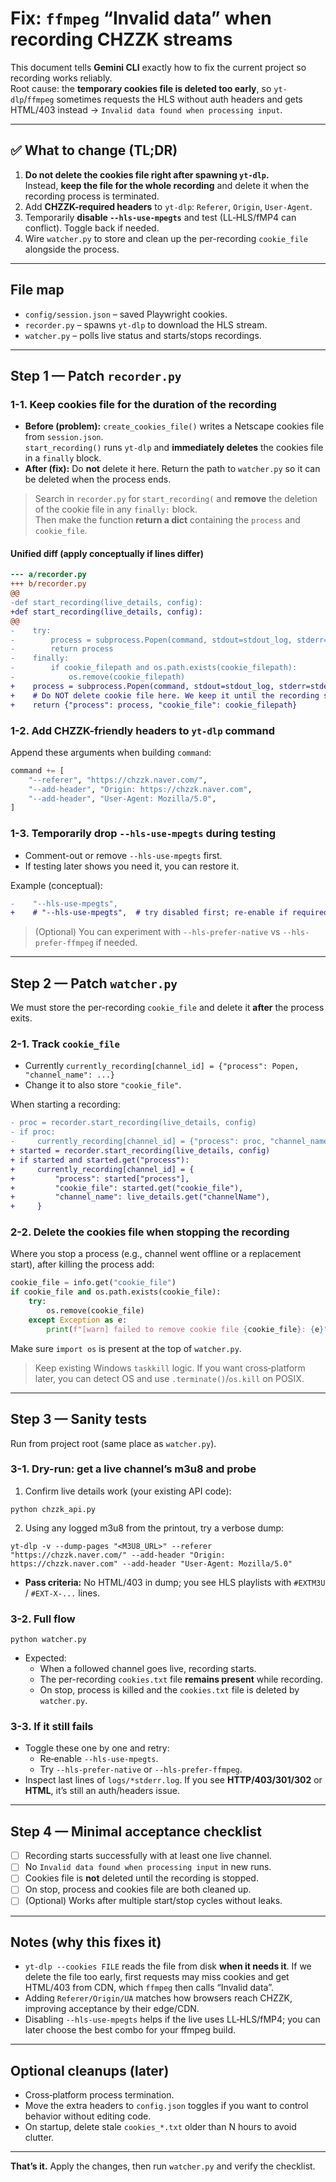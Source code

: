 # Fix: `ffmpeg` “Invalid data” when recording CHZZK streams

This document tells **Gemini CLI** exactly how to fix the current project so recording works reliably.  
Root cause: the **temporary cookies file is deleted too early**, so `yt-dlp`/`ffmpeg` sometimes requests the HLS without auth headers and gets HTML/403 instead → `Invalid data found when processing input`.

---

## ✅ What to change (TL;DR)

1. **Do not delete the cookies file right after spawning `yt-dlp`.**  
   Instead, **keep the file for the whole recording** and delete it when the recording process is terminated.
2. Add **CHZZK-required headers** to `yt-dlp`: `Referer`, `Origin`, `User-Agent`.
3. Temporarily **disable `--hls-use-mpegts`** and test (LL‑HLS/fMP4 can conflict). Toggle back if needed.
4. Wire `watcher.py` to store and clean up the per-recording `cookie_file` alongside the process.

---

## File map

- `config/session.json` – saved Playwright cookies.
- `recorder.py` – spawns `yt-dlp` to download the HLS stream.
- `watcher.py` – polls live status and starts/stops recordings.

---

## Step 1 — Patch `recorder.py`

### 1-1. Keep cookies file for the duration of the recording

- **Before (problem):** `create_cookies_file()` writes a Netscape cookies file from `session.json`.  
  `start_recording()` runs `yt-dlp` and **immediately deletes** the cookies file in a `finally` block.
- **After (fix):** Do **not** delete it here. Return the path to `watcher.py` so it can be deleted when the process ends.

> Search in `recorder.py` for `start_recording(` and **remove** the deletion of the cookie file in any `finally:` block.  
> Then make the function **return a dict** containing the `process` and `cookie_file`.

#### Unified diff (apply conceptually if lines differ)

```diff
--- a/recorder.py
+++ b/recorder.py
@@
-def start_recording(live_details, config):
+def start_recording(live_details, config):
@@
-    try:
-        process = subprocess.Popen(command, stdout=stdout_log, stderr=stderr_log)
-        return process
-    finally:
-        if cookie_filepath and os.path.exists(cookie_filepath):
-            os.remove(cookie_filepath)
+    process = subprocess.Popen(command, stdout=stdout_log, stderr=stderr_log)
+    # Do NOT delete cookie file here. We keep it until the recording stops.
+    return {"process": process, "cookie_file": cookie_filepath}
```

### 1-2. Add CHZZK-friendly headers to `yt-dlp` command

Append these arguments when building `command`:

```python
command += [
    "--referer", "https://chzzk.naver.com/",
    "--add-header", "Origin: https://chzzk.naver.com",
    "--add-header", "User-Agent: Mozilla/5.0",
]
```

### 1-3. Temporarily drop `--hls-use-mpegts` during testing

- Comment-out or remove `--hls-use-mpegts` first.
- If testing later shows you need it, you can restore it.

Example (conceptual):

```diff
-    "--hls-use-mpegts",
+    # "--hls-use-mpegts",  # try disabled first; re‑enable if required
```

> (Optional) You can experiment with `--hls-prefer-native` vs `--hls-prefer-ffmpeg` if needed.

---

## Step 2 — Patch `watcher.py`

We must store the per-recording `cookie_file` and delete it **after** the process exits.

### 2-1. Track `cookie_file`

- Currently `currently_recording[channel_id] = {"process": Popen, "channel_name": ...}`
- Change it to also store `"cookie_file"`.

When starting a recording:

```diff
- proc = recorder.start_recording(live_details, config)
- if proc:
-     currently_recording[channel_id] = {"process": proc, "channel_name": live_details.get("channelName")}
+ started = recorder.start_recording(live_details, config)
+ if started and started.get("process"):
+     currently_recording[channel_id] = {
+         "process": started["process"],
+         "cookie_file": started.get("cookie_file"),
+         "channel_name": live_details.get("channelName"),
+     }
```

### 2-2. Delete the cookies file when stopping the recording

Where you stop a process (e.g., channel went offline or a replacement start), after killing the process add:

```python
cookie_file = info.get("cookie_file")
if cookie_file and os.path.exists(cookie_file):
    try:
        os.remove(cookie_file)
    except Exception as e:
        print(f"[warn] failed to remove cookie file {cookie_file}: {e}")
```

Make sure `import os` is present at the top of `watcher.py`.

> Keep existing Windows `taskkill` logic. If you want cross‑platform later, you can detect OS and use `.terminate()`/`os.kill` on POSIX.

---

## Step 3 — Sanity tests

Run from project root (same place as `watcher.py`).

### 3-1. Dry-run: get a live channel’s m3u8 and probe

1) Confirm live details work (your existing API code):
```
python chzzk_api.py
```
2) Using any logged m3u8 from the printout, try a verbose dump:
```
yt-dlp -v --dump-pages "<M3U8_URL>" --referer "https://chzzk.naver.com/" --add-header "Origin: https://chzzk.naver.com" --add-header "User-Agent: Mozilla/5.0"
```
- **Pass criteria:** No HTML/403 in dump; you see HLS playlists with `#EXTM3U` / `#EXT-X-...` lines.

### 3-2. Full flow

```
python watcher.py
```
- Expected:
  - When a followed channel goes live, recording starts.
  - The per-recording `cookies.txt` file **remains present** while recording.
  - On stop, process is killed and the `cookies.txt` file is deleted by `watcher.py`.

### 3-3. If it still fails

- Toggle these one by one and retry:
  - Re‑enable `--hls-use-mpegts`.
  - Try `--hls-prefer-native` or `--hls-prefer-ffmpeg`.
- Inspect last lines of `logs/*stderr.log`. If you see **HTTP/403/301/302** or **HTML**, it’s still an auth/headers issue.

---

## Step 4 — Minimal acceptance checklist

- [ ] Recording starts successfully with at least one live channel.
- [ ] No `Invalid data found when processing input` in new runs.
- [ ] Cookies file is **not** deleted until the recording is stopped.
- [ ] On stop, process and cookies file are both cleaned up.
- [ ] (Optional) Works after multiple start/stop cycles without leaks.

---

## Notes (why this fixes it)

- `yt-dlp --cookies FILE` reads the file from disk **when it needs it**. If we delete the file too early, first requests may miss cookies and get HTML/403 from CDN, which `ffmpeg` then calls “Invalid data”.
- Adding `Referer/Origin/UA` matches how browsers reach CHZZK, improving acceptance by their edge/CDN.
- Disabling `--hls-use-mpegts` helps if the live uses LL‑HLS/fMP4; you can later choose the best combo for your ffmpeg build.

---

## Optional cleanups (later)

- Cross‑platform process termination.
- Move the extra headers to `config.json` toggles if you want to control behavior without editing code.
- On startup, delete stale `cookies_*.txt` older than N hours to avoid clutter.

---

**That’s it.** Apply the changes, then run `watcher.py` and verify the checklist.
